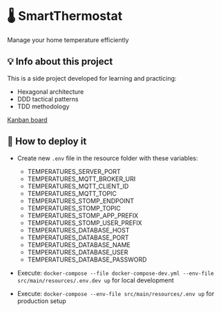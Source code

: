 # 🌡 SmartThermostat

Manage your home temperature efficiently

## 💡 Info about this project
This is a side project developed for learning and practicing:
- Hexagonal architecture
- DDD tactical patterns
- TDD methodology

[Kanban board](https://trello.com/b/kkKnKL49/smartthermostat)

## 🚀 How to deploy it
- Create new ``.env`` file in the resource folder with these variables:
  - TEMPERATURES_SERVER_PORT
  - TEMPERATURES_MQTT_BROKER_URI
  - TEMPERATURES_MQTT_CLIENT_ID
  - TEMPERATURES_MQTT_TOPIC
  - TEMPERATURES_STOMP_ENDPOINT
  - TEMPERATURES_STOMP_TOPIC
  - TEMPERATURES_STOMP_APP_PREFIX
  - TEMPERATURES_STOMP_USER_PREFIX
  - TEMPERATURES_DATABASE_HOST
  - TEMPERATURES_DATABASE_PORT
  - TEMPERATURES_DATABASE_NAME
  - TEMPERATURES_DATABASE_USER
  - TEMPERATURES_DATABASE_PASSWORD

- Execute: ``docker-compose --file docker-compose-dev.yml --env-file src/main/resources/.env.dev up``
for local development

- Execute: ``docker-compose --env-file src/main/resources/.env up`` for production setup
